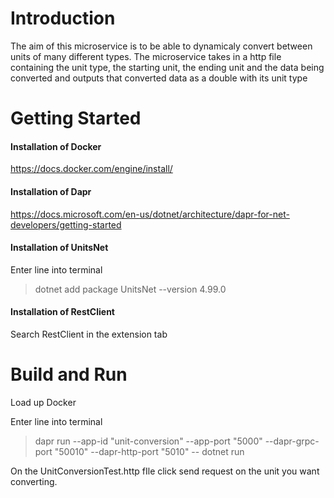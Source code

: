 # Introduction 
The aim of this microservice is to be able to dynamicaly convert between units of many different types. The microservice takes in a http file containing the unit type, the starting unit, the ending unit and the data being converted and outputs that converted data as a double with its unit type

# Getting Started
#### Installation of Docker 
<https://docs.docker.com/engine/install/>

#### Installation of Dapr 
<https://docs.microsoft.com/en-us/dotnet/architecture/dapr-for-net-developers/getting-started>

#### Installation of UnitsNet
Enter line into terminal
> dotnet add package UnitsNet --version 4.99.0
> 
#### Installation of RestClient
Search RestClient in the extension tab

# Build and Run
Load up Docker

Enter line into terminal
> dapr run --app-id "unit-conversion" --app-port "5000" --dapr-grpc-port "50010" --dapr-http-port "5010" -- dotnet run

On the UnitConversionTest.http fIle click send request on the unit you want converting.

 
